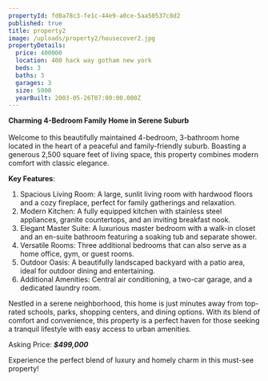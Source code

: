 ```yaml
---
propertyId: fd0a78c3-fe1c-44e9-a0ce-5aa50537c8d2
published: true
title: property2
image: /uploads/property2/housecover2.jpg
propertyDetails:
  price: 400000
  location: 400 hack way gotham new york
  beds: 3
  baths: 3
  garages: 3
  size: 5000
  yearBuilt: 2003-05-26T07:00:00.000Z
---
```


**Charming 4-Bedroom Family Home in Serene Suburb**\
\
Welcome to this beautifully maintained 4-bedroom, 3-bathroom home located in the heart of a peaceful and family-friendly suburb. Boasting a generous 2,500 square feet of living space, this property combines modern comfort with classic elegance.

**Key Features**:

1. Spacious Living Room: A large, sunlit living room with hardwood floors and a cozy fireplace, perfect for family gatherings and relaxation.
2. Modern Kitchen: A fully equipped kitchen with stainless steel appliances, granite countertops, and an inviting breakfast nook.
3. Elegant Master Suite: A luxurious master bedroom with a walk-in closet and an en-suite bathroom featuring a soaking tub and separate shower.
4. Versatile Rooms: Three additional bedrooms that can also serve as a home office, gym, or guest rooms.
5. Outdoor Oasis: A beautifully landscaped backyard with a patio area, ideal for outdoor dining and entertaining.
6. Additional Amenities: Central air conditioning, a two-car garage, and a dedicated laundry room.

Nestled in a serene neighborhood, this home is just minutes away from top-rated schools, parks, shopping centers, and dining options. With its blend of comfort and convenience, this property is a perfect haven for those seeking a tranquil lifestyle with easy access to urban amenities.

Asking Price: ***$499,000***

Experience the perfect blend of luxury and homely charm in this must-see property!
